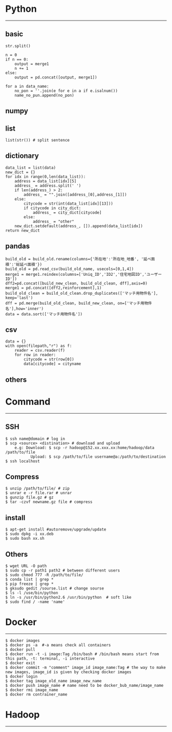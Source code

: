 # Python
---------------------
## basic
    str.split()
    
    n = 0
    if n == 0:
        output = merge1
        n += 1
    else:
        output = pd.concat([output, merge1]) 
        
    for a in data_name:
        no_pon = ''.join(e for e in a if e.isalnum())
        name_no_pun.append(no_pon)
    
## numpy


## list
    list(str()) # split sentence

## dictionary
    data_list = list(data)
    new_dict = {}
    for idx in range(0,len(data_list)):
        address = data_list[idx][5]
        address_ = address.split(' ')
        if len(address_) > 2:
            address_ = "".join([address_[0],address_[1]])
        else:
            citycode = str(int(data_list[idx][13]))
            if citycode in city_dict:
                address_ = city_dict[citycode]
            else:
                address_ = "other"
        new_dict.setdefault(address_, []).append(data_list[idx])
    return new_dict


## pandas
    build_old = build_old.rename(columns={'所在地':'所在地_地番', '延べ面積':'総延べ面積'})
    build_old = pd.read_csv(build_old_name, usecols=[0,1,4])
    merge1 = merge1.reindex(columns=['Uniq_ID','ID2','住宅地図ID','ユーザーID'])
    dff2=pd.concat([build_new_clean, build_old_clean, dff],axis=0)
    merge1 = pd.concat([dff2,reinforcement],1)
    build_old_clean = build_old_clean.drop_duplicates(['マッチ用物件名'], keep='last')
    dff = pd.merge(build_old_clean, build_new_clean, on=['マッチ用物件名'],how='inner')
    data = data.sort(['マッチ用物件名'])
    

## csv
    data = {}
    with open(filepath,"r") as f:
        reader = csv.reader(f)
        for row in reader:
            citycode = str(row[0])
            data[citycode] = cityname

## others

# Command
---------------------

## SSH
    $ ssh name@domain # log in
    $ scp <source> <distination> # download and upload
        e.g: Download: $ scp -r hadoop@152.xx.xxx.xx:home/hadoop/data /path/to/file
               Upload: $ scp /path/to/file username@a:/path/to/destination
    $ ssh localhost 
    
## Compress
    $ unzip /path/to/file/ # zip
    $ unrar e -r file.rar # unrar
    $ gunzip file.gz # gz
    $ tar -czvf newname.gz file # compress

## install
    $ apt-get install #autoremove/upgrade/update
    $ sudo dpkg -i xx.deb
    $ sudo bash xx.sh

## Others
    $ wget URL -O path
    $ sudo cp -r path1 path2 # between different users
    $ sudo chmod 777 -R /path/to/file/
    $ conda list | grep *
    $ pip freeze | grep * 
    $ gksudo gedit /sourse.list # change sourse
    $ ls -l /use/bin/python  
    $ ln -s /usr/bin/python2.6 /usr/bin/python  # soft like
    $ sudo find / -name 'name'


# Docker
---------------------
    $ docker images
    $ docker ps -a  #-a means check all containers
    $ docker pull
    $ docker run -t -i image:Tag /bin/bash # /bin/bash means start from this path, -t: terminal, -i interactive
    $ docker exit
    $ docker commit -m "comment" image_id image_name:Tag # the way to make new images, image_id is given by checking docker images
    $ docker login 
    $ docker tag image_old_name image_new_name
    $ docker push image_name # name need to be docker_bub_name/image_name
    $ docker rmi image_name
    $ docker rm contrainer_name

# Hadoop
----------------------
